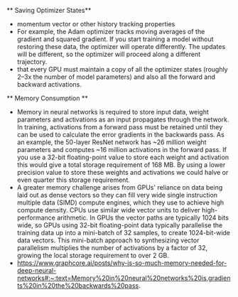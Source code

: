 ** Saving Optimizer States**

- momentum vector or other history tracking properties
- For example, the Adam optimizer tracks moving averages of the gradient and squared gradient. If you start training a model without restoring these data, the optimizer will operate differently. The updates will be different, so the optimizer will proceed along a different trajectory.
- that every GPU must maintain a copy of all the optimizer states (roughly 2–3x the number of model parameters) and also all the forward and backward activations.

** Memory Consumption **
- Memory in neural networks is required to store input data, weight parameters and activations as an input propagates through the network. In training, activations from a forward pass must be retained until they can be used to calculate the error gradients in the backwards pass. As an example, the 50-layer ResNet network has ~26 million weight parameters and computes ~16 million activations in the forward pass. If you use a 32-bit floating-point value to store each weight and activation this would give a total storage requirement of 168 MB. By using a lower precision value to store these weights and activations we could halve or even quarter this storage requirement.
- A greater memory challenge arises from GPUs' reliance on data being laid out as dense vectors so they can fill very wide single instruction multiple data (SIMD) compute engines, which they use to achieve high compute density. CPUs use similar wide vector units to deliver high-performance arithmetic. In GPUs the vector paths are typically 1024 bits wide, so GPUs using 32-bit floating-point data typically parallelise the training data up into a mini-batch of 32 samples, to create 1024-bit-wide data vectors. This mini-batch approach to synthesizing vector parallelism multiplies the number of activations by a factor of 32, growing the local storage requirement to over 2 GB.
- https://www.graphcore.ai/posts/why-is-so-much-memory-needed-for-deep-neural-networks#:~:text=Memory%20in%20neural%20networks%20is,gradients%20in%20the%20backwards%20pass.
